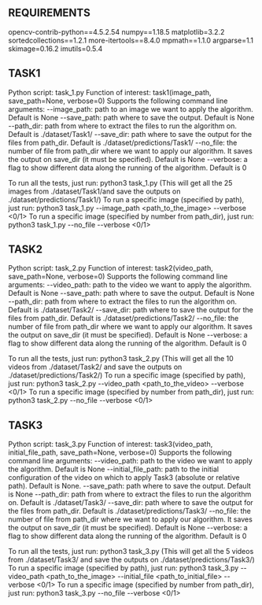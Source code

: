 ## REQUIREMENTS

opencv-contrib-python==4.5.2.54
numpy==1.18.5
matplotlib=3.2.2
sortedcollections==1.2.1
more-itertools==8.4.0
mpmath==1.1.0
argparse=1.1
skimage=0.16.2
imutils=0.5.4


## TASK1
Python script: task_1.py
Function of interest: task1(image_path, save_path=None, verbose=0)
Supports the following command line arguments:
--image_path: path to an image we want to apply the algorithm. Default is None
--save_path: path where to save the output. Default is None
--path_dir: path from where to extract the files to run the algorithm on. Default is ./dataset/Task1/
--save_dir: path where to save the output for the files from path_dir. Default is ./dataset/predictions/Task1/
--no_file: the number of file from path_dir where we want to apply our algorithm. It saves the output on save_dir (it must be specified). Default is None
--verbose: a flag to show different data along the running of the algorithm. Default is 0

To run all the tests, just run: python3 task_1.py (This will get all the 25 images from ./dataset/Task1/and save the outputs on ./dataset/predictions/Task1/)
To run a specific image (specified by path), just run: python3 task_1.py --image_path <path_to_the_image> --verbose <0/1>
To run a specific image (specified by number from path_dir), just run: python3 task_1.py --no_file <the number of file> --verbose <0/1>

## TASK2
Python script: task_2.py
Function of interest: task2(video_path, save_path=None, verbose=0)
Supports the following command line arguments:
--video_path: path to the video we want to apply the algorithm. Default is None
--save_path: path where to save the output. Default is None
--path_dir: path from where to extract the files to run the algorithm on. Default is ./dataset/Task2/
--save_dir: path where to save the output for the files from path_dir. Default is ./dataset/predictions/Task2/
--no_file: the number of file from path_dir where we want to apply our algorithm. It saves the output on save_dir (it must be specified). Default is None
--verbose: a flag to show different data along the running of the algorithm. Default is 0

To run all the tests, just run: python3 task_2.py (This will get all the 10 videos from ./dataset/Task2/ and save the outputs on ./dataset/predictions/Task2/)
To run a specific image (specified by path), just run: python3 task_2.py --video_path <path_to_the_video> --verbose <0/1>
To run a specific image (specified by number from path_dir), just run: python3 task_2.py --no_file <the number of file>  --verbose <0/1>

## TASK3
Python script: task_3.py
Function of interest: task3(video_path, initial_file_path, save_path=None, verbose=0)
Supports the following command line arguments:
--video_path: path to the video we want to apply the algorithm. Default is None
--initial_file_path: path to the initial configuration of the video on which to apply Task3 (absolute or relative path). Default is None.
--save_path: path where to save the output. Default is None
--path_dir: path from where to extract the files to run the algorithm on. Default is ./dataset/Task3/
--save_dir: path where to save the output for the files from path_dir. Default is ./dataset/predictions/Task3/
--no_file: the number of file from path_dir where we want to apply our algorithm. It saves the output on save_dir (it must be specified). Default is None
--verbose: a flag to show different data along the running of the algorithm. Default is 0

To run all the tests, just run: python3 task_3.py (This will get all the 5 videos from ./dataset/Task3/ and save the outputs on ./dataset/predictions/Task3/)
To run a specific image (specified by path), just run: python3 task_3.py --video_path <path_to_the_image> --initial_file <path_to_initial_file> --verbose <0/1>
To run a specific image (specified by number from path_dir), just run: python3 task_3.py --no_file <the number of file> --verbose <0/1>

